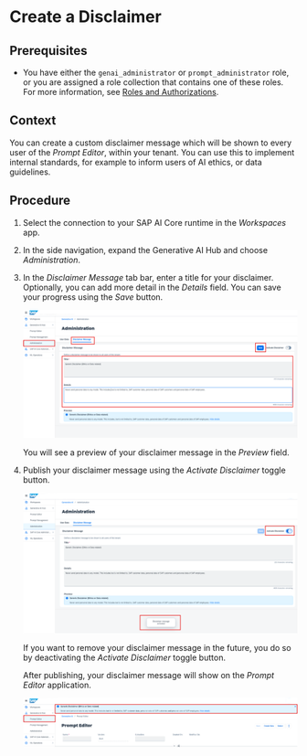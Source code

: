 <!-- loio4ecc5ae6efcb46c984284c29a5bafc4c -->

# Create a Disclaimer



<a name="loio4ecc5ae6efcb46c984284c29a5bafc4c__prereq_rs5_3fp_11c"/>

## Prerequisites

-   You have either the `genai_administrator` or `prompt_administrator` role, or you are assigned a role collection that contains one of these roles. For more information, see [Roles and Authorizations](roles-and-authorizations-4ef8499.md).




## Context

You can create a custom disclaimer message which will be shown to every user of the *Prompt Editor*, within your tenant. You can use this to implement internal standards, for example to inform users of AI ethics, or data guidelines.



## Procedure

1.  Select the connection to your SAP AI Core runtime in the *Workspaces* app.

2.  In the side navigation, expand the Generative AI Hub and choose *Administration*.

3.  In the *Disclaimer Message* tab bar, enter a title for your disclaimer. Optionally, you can add more detail in the *Details* field. You can save your progress using the *Save* button.

    ![](images/write_605b949.png)

    You will see a preview of your disclaimer message in the *Preview* field.

4.  Publish your disclaimer message using the *Activate Disclaimer* toggle button.

    ![](images/publish_bb7f7f3.png)

    If you want to remove your disclaimer message in the future, you do so by deactivating the *Activate Disclaimer* toggle button.

    After publishing, your disclaimer message will show on the *Prompt Editor* application.

    ![](images/inplace_6e43e5e.png)


